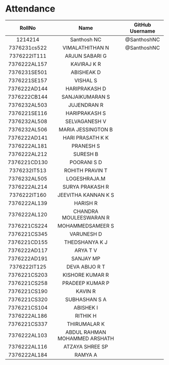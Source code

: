 # Attendance

| RollNo | Name   | GitHub Username    |
| :---:   | :---: | :---: |
| 1214214 | Santhosh NC   | @SanthoshNC   |
| 7376231cs522 | VIMALATHITHAN N  | @SanthoshNC   |
| 7376222IT111 | ARJUN SABARI G |
| 7376222AL157 | KAVIRAJ K R |
| 7376231SE501 | ABISHEAK D |
| 7376221SE157 | VISHAL S |
| 7376222AD144 | HARIPRAKASH D |
| 7376222CB144 | SANJAIKUMARAN S  |
| 7376232AL503 | JUJENDRAN R |
| 7376221SE116 | HARIPRAKASH S|
| 7376232AL508 | SELVAGANESH V |
| 7376232AL506 | MARIA JESSINGTON B |
| 7376222AD141 | HARI PRASATH K K |
| 7376222AL181 | PRANESH S |
| 7376222AL212 | SURESH B |
| 7376221CD130 | POORANI S D |
| 7376232IT513 | ROHITH PRAVIN T |
| 7376232AL505 | LOGESHRAJA.M |
| 7376222AL214 | SURYA PRAKASH R |
| 7376222IT160 | JEEVITHA KANNAN K S |
| 7376222AL139 | HARISH R |
| 7376222AL120 | CHANDRA MOULEESWARAN R |
| 7376221CS224 | MOHAMMEDSAMEER S |
| 7376221CS345 | VARUNESH D |
|7376221CD155  |THEDSHANYA K J|
|7376222AD117  | ARYA T V |
|7376222AD191 | SANJAY MP|
| 7376222IT125 | DEVA ABIJO R T |
|7376221CS203   | KISHORE KUMAR R|
|7376221CS258 | PRADEEP KUMAR P|
| 7376221CS190 | KAVIN R|
| 7376221CS320 | SUBHASHAN S A|
| 7376221CS104 | ABISHEK I |
| 7376222AL186 | RITHIK H |
|7376221CS337| THIRUMALAR K|
|7376222AL103| ABDUL RAHMAN MOHAMMED ARSHATH|
|7376222AL116| ATZAYA SHREE SP|
|7376222AL184| RAMYA A|

